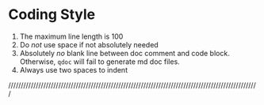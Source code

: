 # Coding Style

1. The maximum line length is 100
2. Do *not* use space if not absolutely needed
3. Absolutely *no* blank line between doc comment and code block. Otherwise, ``qdoc`` will fail to 
   generate md doc files.
4. Always use two spaces to indent

////////////////////////////////////////////////////////////////////////////////////////////////////
